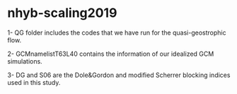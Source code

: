 # nhyb-scaling2019
1- QG folder includes the codes that we have run for the quasi-geostrophic flow.

2- GCMnamelistT63L40 contains the information of our idealized GCM simulations.

3- DG and S06 are the Dole&Gordon and modified Scherrer blocking indices used in this study.
